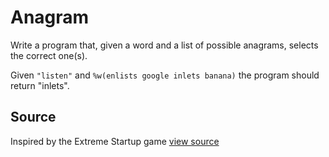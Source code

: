 # Anagram

Write a program that, given a word and a list of possible anagrams, selects the correct one(s).

Given `"listen"` and `%w(enlists google inlets banana)` the program should return "inlets".


## Source

Inspired by the Extreme Startup game [view source](https://github.com/rchatley/extreme_startup)
